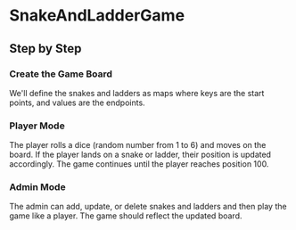 # SnakeAndLadderGame
## Step by Step
### Create the Game Board
We'll define the snakes and ladders as maps where keys are the start points, and values are the endpoints.
### Player Mode
The player rolls a dice (random number from 1 to 6) and moves on the board. If the player lands on a snake or ladder, their position is updated accordingly. The game continues until the player reaches position 100.
### Admin Mode
The admin can add, update, or delete snakes and ladders and then play the game like a player. The game should reflect the updated board.
